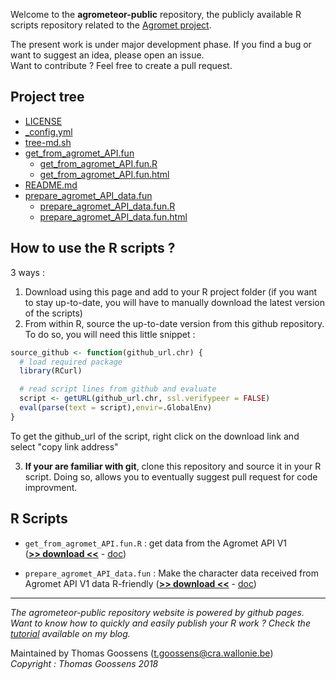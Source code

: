 Welcome to the __agrometeor-public__ repository, the publicly available R scripts repository related to the [Agromet project](http://www.cra.wallonie.be/fr/agromet).


The present work is under major development phase.
If you find a bug or want to suggest an idea, please open an issue.  
Want to contribute ? Feel free to create a pull request.  

## Project tree

* [LICENSE](./LICENSE)
* [_config.yml](./_config.yml)
* [tree-md.sh](./tree-md.sh)
* [get_from_agromet_API.fun](./get_from_agromet_API.fun)
  * [get_from_agromet_API.fun.R](./get_from_agromet_API.fun/get_from_agromet_API.fun.R)
  * [get_from_agromet_API.fun.html](./get_from_agromet_API.fun/get_from_agromet_API.fun.html)
* [README.md](./README.md)
* [prepare_agromet_API_data.fun](./prepare_agromet_API_data.fun)
    * [prepare_agromet_API_data.fun.R](./prepare_agromet_API_data.fun/prepare_agromet_API_data.fun.R)
    * [prepare_agromet_API_data.fun.html](./prepare_agromet_API_data.fun/prepare_agromet_API_data.fun.html)

## How to use the R scripts ?

3 ways :

1. Download using this page and add to your R project folder (if you want to stay up-to-date, you will have to manually download the latest version of the scripts)
2. From within R, source the up-to-date version from this github repository. To do so, you will need this little snippet :

```R
source_github <- function(github_url.chr) {
  # load required package
  library(RCurl)

  # read script lines from github and evaluate
  script <- getURL(github_url.chr, ssl.verifypeer = FALSE)
  eval(parse(text = script),envir=.GlobalEnv)
}  
```
To get the github_url of the script, right click on the download link and select "copy link address"

3. __If your are familiar with git__, clone this repository and source it in your R script. Doing so, allows you to eventually suggest pull request for code improvment.

## R Scripts

* `get_from_agromet_API.fun.R` :  get data from the Agromet API V1  
(__[>> download <<](https://raw.githubusercontent.com/pokyah/agrometeor-public/master/get_from_agromet_API.fun/get_from_agromet_API.fun.R)__ - [doc](./get_from_agromet_API.fun/get_from_agromet_API.fun.html))

* `prepare_agromet_API_data.fun` :  Make the character data received from Agromet API V1 data R-friendly
(__[>> download <<](https://raw.githubusercontent.com/pokyah/agrometeor-public/master/prepare_agromet_API_data.fun/prepare_agromet_API_data.fun.R)__ - [doc](./prepare_agromet_API_data.fun/prepare_agromet_API_data.fun.html))


---------------------

*The agrometeor-public repository website is powered by github pages.*  
*Want to know how to quickly and easily publish your R work ? Check the [tutorial](https://pokyah.github.io/howto/Quickly-publish-your-R-interactive-data-visualization-tools-with-github-pages/) available on my blog.*  

Maintained by Thomas Goossens (t.goossens@cra.wallonie.be)  
*Copyright : Thomas Goossens 2018*
